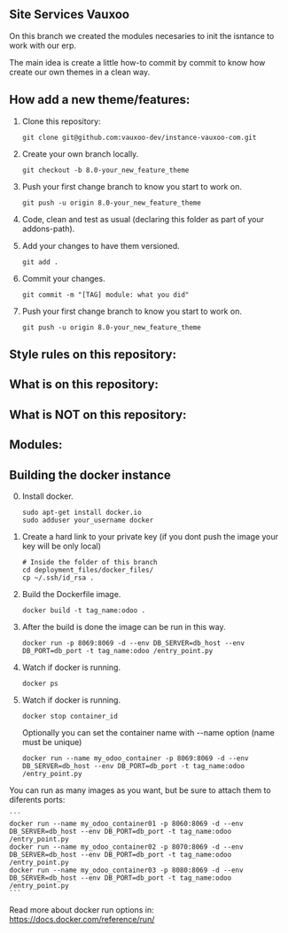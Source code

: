 Site Services Vauxoo
---

On this branch we created the modules necesaries to init the isntance to work with our erp.

The main idea is create a little how-to commit by commit to know how create our own themes in a clean way.

How add a new theme/features:
---

1. Clone this repository:

    ```
    git clone git@github.com:vauxoo-dev/instance-vauxoo-com.git
    ```

2. Create your own branch locally.

    ```
    git checkout -b 8.0-your_new_feature_theme
    ```

3. Push your first change branch to know you start to work on.

    ```
    git push -u origin 8.0-your_new_feature_theme
    ```

4. Code, clean and test as usual (declaring this folder as part of your addons-path).

5. Add your changes to have them versioned.

    ```
    git add .
    ```

6. Commit your changes.

    ```
    git commit -m "[TAG] module: what you did"
    ```

7. Push your first change branch to know you start to work on.

    ```
    git push -u origin 8.0-your_new_feature_theme
    ```

Style rules on this repository:
---

What is on this repository:
---

What is NOT on this repository:
---

Modules:
---

Building the docker instance
---

0. Install docker.

    ```
    sudo apt-get install docker.io
    sudo adduser your_username docker
    ```

1. Create a hard link to your private key (if you dont push the image your key will be only local)

    ```
    # Inside the folder of this branch
    cd deployment_files/docker_files/
    cp ~/.ssh/id_rsa .
    ```

2. Build the Dockerfile image.

    ```
    docker build -t tag_name:odoo .
    ```

3. After the build is done the image can be run in this way.

    ```
    docker run -p 8069:8069 -d --env DB_SERVER=db_host --env DB_PORT=db_port -t tag_name:odoo /entry_point.py
    ```
4. Watch if docker is running.

    ```
    docker ps
    ```

5. Watch if docker is running.

    ```
    docker stop container_id
    ```

    Optionally you can set the container name with --name option (name must be unique)

    ```
    docker run --name my_odoo_container -p 8069:8069 -d --env DB_SERVER=db_host --env DB_PORT=db_port -t tag_name:odoo /entry_point.py
    ```

You can  run as many images as you want, but be sure to attach them to diferents ports:

    ```
    docker run --name my_odoo_container01 -p 8060:8069 -d --env DB_SERVER=db_host --env DB_PORT=db_port -t tag_name:odoo /entry_point.py
    docker run --name my_odoo_container02 -p 8070:8069 -d --env DB_SERVER=db_host --env DB_PORT=db_port -t tag_name:odoo /entry_point.py
    docker run --name my_odoo_container03 -p 8080:8069 -d --env DB_SERVER=db_host --env DB_PORT=db_port -t tag_name:odoo /entry_point.py
    ```

Read more about docker run options in: https://docs.docker.com/reference/run/
